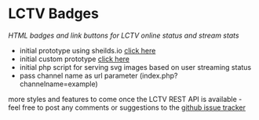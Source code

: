 # LCTV Badges
*HTML badges and link buttons for LCTV online status and stream stats*

  * initial prototype using sheilds.io <a href="https://bill-auger.github.io/lctv-badges/online-status/lctv-badge-sheildsio.html">click here</a>
  * initial custom prototype <a href="https://bill-auger.github.io/lctv-badges/online-status/lctv-badge.html">click here</a>
  * initial php script for serving svg images based on user streaming status
  * pass channel name as url parameter (index.php?channelname=example)

more styles and features to come once the LCTV REST API is available - feel free to post any comments or suggestions to the <a href="https://github.com/bill-auger/lctv-badges/issues">github issue tracker</a>

